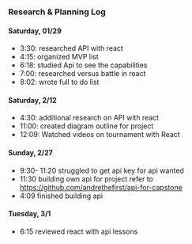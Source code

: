 ### Research & Planning Log
#### Saturday, 01/29
* 3:30: researched API with react
* 4:15: organized MVP list
* 6:18: studied Api to see the capabilities
* 7:00: researched versus battle in react
* 8:02: wrote full to do list

#### Saturday, 2/12
* 4:30: additional research on API with react
* 11:00: created diagram outline for project
* 12:09: Watched videos on tournament with React


#### Sunday, 2/27
* 9:30- 11:20 struggled to get api key for api wanted
* 11:30 building own api for project refer to https://github.com/andrethefirst/api-for-capstone 
* 4:09 finished building api

#### Tuesday, 3/1
* 6:15 reviewed react with api lessons
